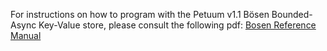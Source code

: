 For instructions on how to program with the Petuum v1.1 Bösen Bounded-Async Key-Value store, please consult the following pdf: [Bosen Reference Manual](https://github.com/petuum/bosen/raw/v1.1.0/docs/bosen_refman.pdf)
